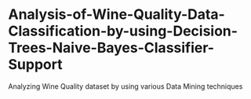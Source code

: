 # Analysis-of-Wine-Quality-Data-Classification-by-using-Decision-Trees-Naive-Bayes-Classifier-Support
Analyzing Wine Quality dataset by using various Data Mining techniques
